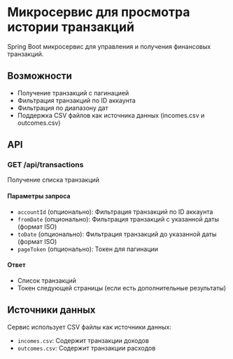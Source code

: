 # Микросервис для просмотра истории транзакций

Spring Boot микросервис для управления и получения финансовых транзакций.

## Возможности

- Получение транзакций с пагинацией
- Фильтрация транзакций по ID аккаунта
- Фильтрация по диапазону дат
- Поддержка CSV файлов как источника данных (incomes.csv и outcomes.csv)

## API

### GET /api/transactions

Получение списка транзакций

#### Параметры запроса

- `accountId` (опционально): Фильтрация транзакций по ID аккаунта
- `fromDate` (опционально): Фильтрация транзакций с указанной даты (формат ISO)
- `toDate` (опционально): Фильтрация транзакций до указанной даты (формат ISO)
- `pageToken` (опционально): Токен для пагинации

#### Ответ

- Список транзакций
- Токен следующей страницы (если есть дополнительные результаты)

## Источники данных

Сервис использует CSV файлы как источники данных:
- `incomes.csv`: Содержит транзакции доходов
- `outcomes.csv`: Содержит транзакции расходов 
